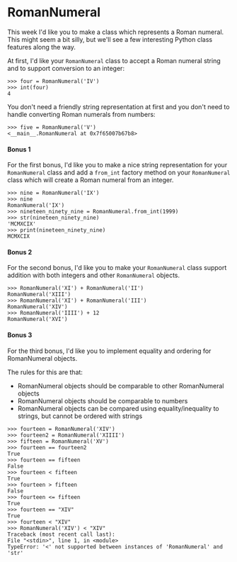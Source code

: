 # RomanNumeral

This week I'd like you to make a class which represents a Roman numeral. This might seem a bit silly, but we'll 
see a few interesting Python class features along the way.

At first, I'd like your `RomanNumeral` class to accept a Roman numeral string and to support conversion to an integer:

    >>> four = RomanNumeral('IV')
    >>> int(four)
    4

You don't need a friendly string representation at first and you don't need to handle converting Roman numerals 
from numbers:

    >>> five = RomanNumeral('V')
    <__main__.RomanNumeral at 0x7f65007b67b8>

#### Bonus 1

For the first bonus, I'd like you to make a nice string representation for your `RomanNumeral` class and add a 
`from_int` factory method on your `RomanNumeral` class which will create a Roman numeral from an integer.

    >>> nine = RomanNumeral('IX')
    >>> nine
    RomanNumeral('IX')
    >>> nineteen_ninety_nine = RomanNumeral.from_int(1999)
    >>> str(nineteen_ninety_nine)
    'MCMXCIX'
    >>> print(nineteen_ninety_nine)
    MCMXCIX

#### Bonus 2

For the second bonus, I'd like you to make your `RomanNumeral` class support addition with both integers and 
other `RomanNumeral` objects.

    >>> RomanNumeral('XI') + RomanNumeral('II')
    RomanNumeral('XIII')
    >>> RomanNumeral('XI') + RomanNumeral('III')
    RomanNumeral('XIV')
    >>> RomanNumeral('IIII') + 12
    RomanNumeral('XVI')

#### Bonus 3

For the third bonus, I'd like you to implement equality and ordering for RomanNumeral objects.

The rules for this are that:
- RomanNumeral objects should be comparable to other RomanNumeral objects 
- RomanNumeral objects should be comparable to numbers 
- RomanNumeral objects can be compared using equality/inequality to strings, but cannot be ordered with strings
```
>>> fourteen = RomanNumeral('XIV')
>>> fourteen2 = RomanNumeral('XIIII')
>>> fifteen = RomanNumeral('XV')
>>> fourteen == fourteen2
True
>>> fourteen == fifteen
False
>>> fourteen < fifteen
True
>>> fourteen > fifteen
False
>>> fourteen <= fifteen
True
>>> fourteen == "XIV"
True
>>> fourteen < "XIV"
>>> RomanNumeral('XIV') < "XIV"
Traceback (most recent call last):
File "<stdin>", line 1, in <module>
TypeError: '<' not supported between instances of 'RomanNumeral' and 'str'
```
